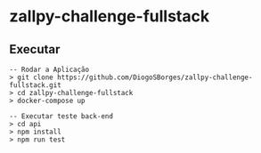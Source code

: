 # zallpy-challenge-fullstack

##  Executar
```
-- Rodar a Aplicação
> git clone https://github.com/DiogoSBorges/zallpy-challenge-fullstack.git
> cd zallpy-challenge-fullstack
> docker-compose up

-- Executar teste back-end
> cd api
> npm install
> npm run test
```